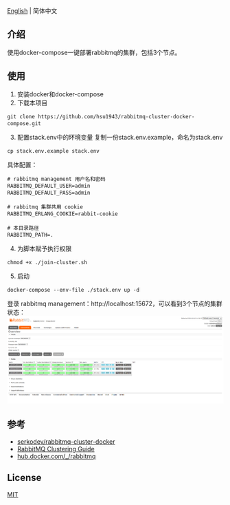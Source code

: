 [English](./readme.md) | 简体中文

## 介绍
使用docker-compose一键部署rabbitmq的集群，包括3个节点。

## 使用
1. 安装docker和docker-compose
2. 下载本项目

```shell
git clone https://github.com/hsu1943/rabbitmq-cluster-docker-compose.git
```
3. 配置stack.env中的环境变量
复制一份stack.env.example，命名为stack.env

```shell
cp stack.env.example stack.env
```

具体配置：

```env
# rabbitmq management 用户名和密码
RABBITMQ_DEFAULT_USER=admin
RABBITMQ_DEFAULT_PASS=admin

# rabbitmq 集群共用 cookie
RABBITMQ_ERLANG_COOKIE=rabbit-cookie

# 本目录路径
RABBITMQ_PATH=.
```

4. 为脚本赋予执行权限

```shell
chmod +x ./join-cluster.sh
```

5. 启动
```shell
docker-compose --env-file ./stack.env up -d
```

登录 rabbitmq management：http://localhost:15672，可以看到3个节点的集群状态：
![rabbitmq-cluster](./images/rabbitmq-cluster.png)

## 参考
- [serkodev/rabbitmq-cluster-docker](https://github.com/serkodev/rabbitmq-cluster-docker)
- [RabbitMQ Clustering Guide](https://www.rabbitmq.com/clustering.html)
- [hub.docker.com/_/rabbitmq](https://hub.docker.com/_/rabbitmq)

## License
[MIT](./LICENSE)